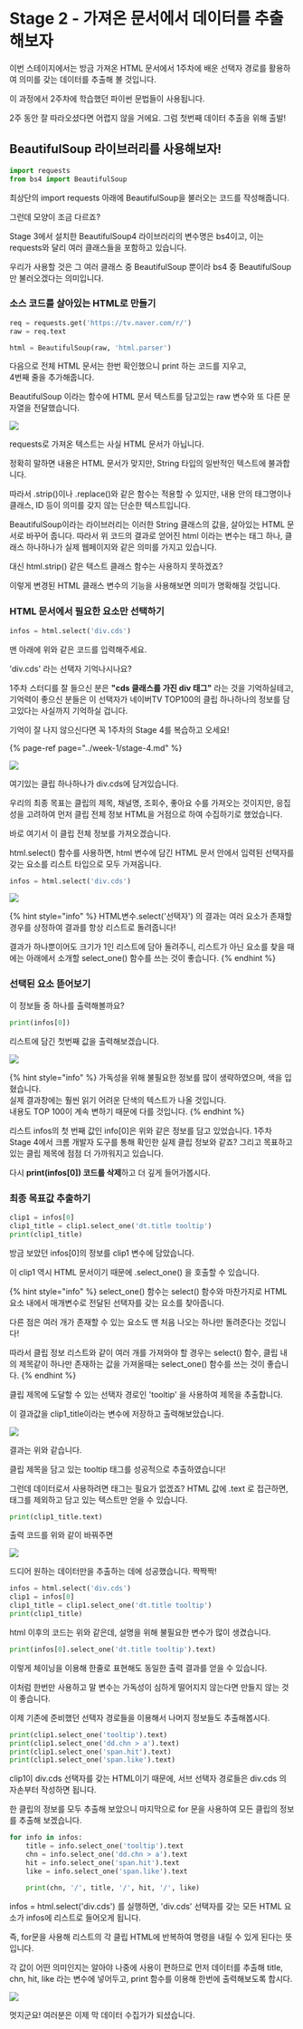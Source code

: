 # Stage 2 - 가져온 문서에서 데이터를 추출해보자

이번 스테이지에서는 방금 가져온 HTML 문서에서 1주차에 배운 선택자 경로를 활용하여 의미를 갖는 데이터를 추출해 볼 것입니다.

이 과정에서 2주차에 학습했던 파이썬 문법들이 사용됩니다.

2주 동안 잘 따라오셨다면 어렵지 않을 거에요. 그럼 첫번째 데이터 추출을 위해 출발!


## BeautifulSoup 라이브러리를 사용해보자!

```python
import requests
from bs4 import BeautifulSoup
```

최상단의 import requests 아래에 BeautifulSoup을 불러오는 코드를 작성해줍니다.

그런데 모양이 조금 다르죠?

Stage 3에서 설치한 BeautifulSoup4 라이브러리의 변수명은 bs4이고, 이는 requests와 달리 여러 클래스들을 포함하고 있습니다.

우리가 사용할 것은 그 여러 클래스 중 BeautifulSoup 뿐이라 bs4 중 BeautifulSoup 만 불러오겠다는 의미입니다.



### 소스 코드를 살아있는 HTML로 만들기

```python
req = requests.get('https://tv.naver.com/r/')
raw = req.text

html = BeautifulSoup(raw, 'html.parser')
```

다음으로 전체 HTML 문서는 한번 확인했으니 print 하는 코드를 지우고,  
4번째 줄을 추가해줍니다.

BeautifulSoup 이라는 함수에 HTML 문서 텍스트를 담고있는 raw 변수와 또 다른 문자열을 전달했습니다.



![](../.gitbook/assets/image%20%28219%29.png)

requests로 가져온 텍스트는 사실 HTML 문서가 아닙니다.

정확히 말하면 내용은 HTML 문서가 맞지만, String 타입의 일반적인 텍스트에 불과합니다.

따라서 .strip\(\)이나 .replace\(\)와 같은 함수는 적용할 수 있지만, 내용 안의 태그명이나 클래스, ID 등이 의미를 갖지 않는 단순한 텍스트입니다.

BeautifulSoup이라는 라이브러리는 이러한 String 클래스의 값을, 살아있는 HTML 문서로 바꾸어 줍니다.
따라서 위 코드의 결과로 얻어진 html 이라는 변수는 태그 하나, 클래스 하나하나가 실제 웹페이지와 같은 의미를 가지고 있습니다.

대신 html.strip\(\) 같은 텍스트 클래스 함수는 사용하지 못하겠죠?

이렇게 변경된 HTML 클래스 변수의 기능을 사용해보면 의미가 명확해질 것입니다.



### HTML 문서에서 필요한 요소만 선택하기

```python
infos = html.select('div.cds')
```

맨 아래에 위와 같은 코드를 입력해주세요.

'div.cds' 라는 선택자 기억나시나요?

1주차 스터디를 잘 들으신 분은 **"cds 클래스를 가진 div 태그"** 라는 것을 기억하실테고, 기억력이 좋으신 분들은 이 선택자가 네이버TV TOP100의 클립 하나하나의 정보를 담고있다는 사실까지 기억하실 겁니다.

기억이 잘 나지 않으신다면 꼭 1주차의 Stage 4를 복습하고 오세요!

{% page-ref page="../week-1/stage-4.md" %}



![](../.gitbook/assets/image%20%28203%29.png)

여기있는 클립 하나하나가 div.cds에 담겨있습니다.



우리의 최종 목표는 클립의 제목, 채널명, 조회수, 좋아요 수를 가져오는 것이지만, 응집성을 고려하여 먼저 클립 전체 정보 HTML을 거점으로 하여 수집하기로 했었습니다.

바로 여기서 이 클립 전체 정보를 가져오겠습니다.

html.select\(\) 함수를 사용하면, html 변수에 담긴 HTML 문서 안에서 입력된 선택자를 갖는 요소를 리스트 타입으로 모두 가져옵니다.

```python
infos = html.select('div.cds')
```

![](../.gitbook/assets/image%20%2825%29.png)

{% hint style="info" %}
HTML변수.select\('선택자'\) 의 결과는 여러 요소가 존재할 경우를 상정하여 결과를 항상 리스트로 돌려줍니다!

결과가 하나뿐이어도 크기가 1인 리스트에 담아 돌려주니, 리스트가 아닌 요소를 찾을 때에는 아래에서 소개할 select\_one\(\) 함수를 쓰는 것이 좋습니다.
{% endhint %}



### 선택된 요소 뜯어보기

이 정보들 중 하나를 출력해볼까요?

```python
print(infos[0])
```

리스트에 담긴 첫번째 값을 출력해보겠습니다.

![](../.gitbook/assets/image%20%2857%29.png)

{% hint style="info" %}
가독성을 위해 불필요한 정보를 많이 생략하였으며, 색을 입혔습니다.  
실제 결과창에는 훨씬 읽기 어려운 단색의 텍스트가 나올 것입니다.  
내용도 TOP 100이 계속 변하기 때문에 다를 것입니다.
{% endhint %}



리스트 infos의 첫 번째 값인 info\[0\]은 위와 같은 정보를 담고 있었습니다.
1주차 Stage 4에서 크롬 개발자 도구를 통해 확인한 실제 클립 정보와 같죠?
그리고 목표하고 있는 클립 제목에 점점 더 가까워지고 있습니다.



다시 **print\(infos\[0\]\) 코드를 삭제**하고 더 깊게 들어가봅시다.



### 최종 목표값 추출하기

```python
clip1 = infos[0]
clip1_title = clip1.select_one('dt.title tooltip')
print(clip1_title)
```

방금 보았던 infos\[0\]의 정보를 clip1 변수에 담았습니다.

이 clip1 역시 HTML 문서이기 때문에 .select\_one\(\) 을 호출할 수 있습니다.

{% hint style="info" %}
select\_one\(\) 함수는 select\(\) 함수와 마찬가지로 HTML 요소 내에서 매개변수로 전달된 선택자를 갖는 요소를 찾아줍니다.

다른 점은 여러 개가 존재할 수 있는 요소도 맨 처음 나오는 하나만 돌려준다는 것입니다!

따라서 클립 정보 리스트와 같이 여러 개를 가져와야 할 경우는 select\(\) 함수, 클립 내의 제목같이 하나만 존재하는 값을 가져올때는 select\_one\(\) 함수를 쓰는 것이 좋습니다.
{% endhint %}



클립 제목에 도달할 수 있는 선택자 경로인 'tooltip' 을 사용하여 제목을 추출합니다.

이 결과값을 clip1\_title이라는 변수에 저장하고 출력해보았습니다.

![](../.gitbook/assets/image%20%2870%29.png)

결과는 위와 같습니다.

클립 제목을 담고 있는 tooltip 태그를 성공적으로 추출하였습니다!



그런데 데이터로서 사용하려면 태그는 필요가 없겠죠? HTML 값에 .text 로 접근하면, 태그를 제외하고 담고 있는 텍스트만 얻을 수 있습니다.

```python
print(clip1_title.text)
```

출력 코드를 위와 같이 바꿔주면

![](../.gitbook/assets/image%20%2869%29.png)

드디어 원하는 데이터만을 추출하는 데에 성공했습니다. 짝짝짝!



```python
infos = html.select('div.cds')
clip1 = infos[0]
clip1_title = clip1.select_one('dt.title tooltip')
print(clip1_title)
```

html 이후의 코드는 위와 같은데, 설명을 위해 불필요한 변수가 많이 생겼습니다.

```python
print(infos[0].select_one('dt.title tooltip').text)
```

이렇게 체이닝을 이용해 한줄로 표현해도 동일한 출력 결과를 얻을 수 있습니다.

이처럼 한번만 사용하고 말 변수는 가독성이 심하게 떨어지지 않는다면 만들지 않는 것이 좋습니다.



이제 기존에 준비했던 선택자 경로들을 이용해서 나머지 정보들도 추출해봅시다.


```python
print(clip1.select_one('tooltip').text)
print(clip1.select_one('dd.chn > a').text)
print(clip1.select_one('span.hit').text)
print(clip1.select_one('span.like').text)
```

clip1이 div.cds 선택자를 갖는 HTML이기 때문에, 서브 선택자 경로들은 div.cds 의 자손부터 작성하면 됩니다.




한 클립의 정보를 모두 추출해 보았으니 마지막으로 for 문을 사용하여 모든 클립의 정보를 추출해 보겠습니다.

```python
for info in infos:
    title = info.select_one('tooltip').text
    chn = info.select_one('dd.chn > a').text
    hit = info.select_one('span.hit').text
    like = info.select_one('span.like').text

    print(chn, '/', title, '/', hit, '/', like)
```

infos = html.select('div.cds') 를 실행하면, 'div.cds' 선택자를 갖는 모든 HTML 요소가 infos에 리스트로 들어오게 됩니다.

즉, for문을 사용해 리스트의 각 클립 HTML에 반복하여 명령을 내릴 수 있게 된다는 뜻입니다.

각 값이 어떤 의미인지는 알아야 나중에 사용이 편하므로 먼저 데이터를 추출해 title, chn, hit, like 라는 변수에 넣어두고, print 함수를 이용해 한번에 출력해보도록 합시다.

![](../.gitbook/assets/image%20%28157%29.png)

멋지군요! 여러분은 이제 막 데이터 수집가가 되셨습니다.